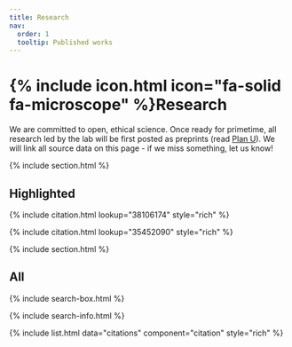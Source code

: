 ```yaml
---
title: Research
nav:
  order: 1
  tooltip: Published works
---
```


# {% include icon.html icon="fa-solid fa-microscope" %}Research

We are committed to open, ethical science. Once ready for primetime, all research led by the lab will be first posted as preprints (read [Plan U](https://journals.plos.org/plosbiology/article?id=10.1371/journal.pbio.3000273)). We will link all source data on this page - if we miss something, let us know!

{% include section.html %}

## Highlighted

{% include citation.html lookup="38106174" style="rich" %}

{% include citation.html lookup="35452090" style="rich" %}

{% include section.html %}

## All

{% include search-box.html %}

{% include search-info.html %}

{% include list.html data="citations" component="citation" style="rich" %}
